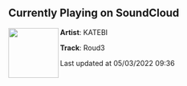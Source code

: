 ## Currently Playing on SoundCloud

[<img align="left" width="100" src="https://i1.sndcdn.com/artworks-jzgTMmtYEOiEyzHz-pSwNLg-t500x500.jpg">](https://soundcloud.com/katebi/roud3?in=katebi/sets/speedrun-bringbacktread)

**Artist**: KATEBI 

**Track**: Roud3

Last updated at 05/03/2022 09:36
